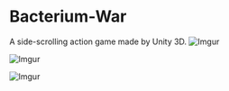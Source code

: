 # Bacterium-War
A side-scrolling action game made by Unity 3D.
![Imgur](http://i.imgur.com/vo4zfrD.png)

![Imgur](http://i.imgur.com/c0kHo97.png)

![Imgur](http://i.imgur.com/DpghvsN.png)
